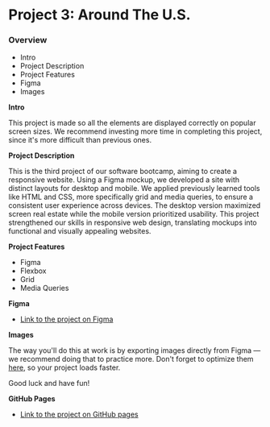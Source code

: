 # Project 3: Around The U.S.

### Overview  

* Intro
* Project Description
* Project Features
* Figma  
* Images  

**Intro**
  
This project is made so all the elements are displayed correctly on popular screen sizes. We recommend investing more time in completing this project, since it's more difficult than previous ones. 

**Project Description**

This is the third project of our software bootcamp, aiming to create a responsive website. Using a Figma mockup, we developed a site with distinct layouts for desktop and mobile. We applied previously learned tools like HTML and CSS, more specifically grid and media queries, to ensure a consistent user experience across devices. The desktop version maximized screen real estate while the mobile version prioritized usability. This project strengthened our skills in responsive web design, translating mockups into functional and visually appealing websites. 

**Project Features**

* Figma
* Flexbox
* Grid
* Media Queries
  
**Figma**  
  
* [Link to the project on Figma](https://www.figma.com/file/ii4xxsJ0ghevUOcssTlHZv/Sprint-3%3A-Around-the-US?node-id=0%3A1)  
  
**Images**  
  
The way you'll do this at work is by exporting images directly from Figma — we recommend doing that to practice more. Don't forget to optimize them [here](https://tinypng.com/), so your project loads faster. 
  
Good luck and have fun!

**GitHub Pages**

* [Link to the project on GitHub pages](https://pquaresma-94.github.io/se_project_aroundtheus/)